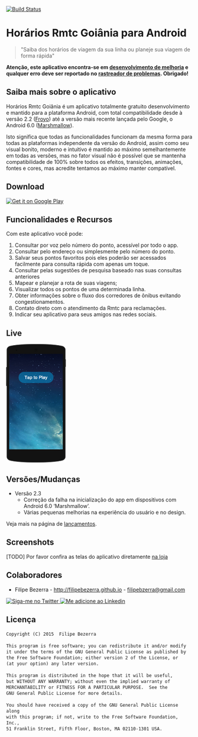 [![Build Status](https://travis-ci.org/filipebezerra/HorariosRmtcGoiania.svg?branch=master)](https://travis-ci.org/filipebezerra/HorariosRmtcGoiania)

Horários Rmtc Goiânia para Android
===================

> "Saiba dos horários de viagem da sua linha ou planeje sua viagem de forma rápida"

__Atenção, este aplicativo encontra-se em [desenvolvimento de melhoria][3] e qualquer erro deve ser reportado no [rastreador de problemas][2]. Obrigado!__

Saiba mais sobre o aplicativo
-----------------------------

Horários Rmtc Goiânia é um aplicativo totalmente gratuito desenvolvimento e mantido para a plataforma Android, 
com total compatibilidade desde à versão 2.2 ([Froyo]) até a versão mais recente lançada pelo Google, o Android 6.0 
([Marshmallow]). 

Isto significa que todas as funcionalidades funcionam da mesma forma para todas as plataformas
independente da versão do Android, assim como seu visual bonito, moderno e intuitivo é mantido ao máximo
semelhantemente em todas as versões, mas no fator visual não é possível que se mantenha compatibilidade de 100%
sobre todos os efeitos, transições, animações, fontes e cores, mas acredite tentamos ao máximo manter compatível.

Download
--------

<a href="https://play.google.com/store/apps/details?id=mx.x10.filipebezerra.horariosrmtcgoiania&utm_source=global_co&utm_medium=prtnr&utm_content=Mar2515&utm_campaign=PartBadge&pcampaignid=MKT-Other-global-all-co-prtnr-py-PartBadge-Mar2515-1"><img alt="Get it on Google Play" src="https://play.google.com/intl/en_us/badges/images/generic/pt-br-play-badge.png" heigth="480" width="272" /></a>

Funcionalidades e Recursos
--------------------------

Com este aplicativo você pode:

1. Consultar por voz pelo número do ponto, acessível por todo o app.
2. Consultar pelo endereço ou simplesmente pelo número do ponto.
3. Salvar seus pontos favoritos pois eles poderão ser acessados facilmente para consulta rápida com apenas um toque.
5. Consultar pelas sugestões de pesquisa baseado nas suas consultas anteriores
6. Mapear e planejar a rota de suas viagens;
7. Visualizar todos os pontos de uma determinada linha.
8. Obter informações sobre o fluxo dos corredores de ônibus evitando congestionamentos.
9. Contato direto com o atendimento da Rmtc para reclamações.
10. Indicar seu aplicativo para seus amigos nas redes sociais.

Live
------

<a href="https://appetize.io/app/ggxbqafba7p8w6gu5m1dxtcthw?device=nexus5&scale=75&orientation=portrait&osVersion=6.0&autoplay=true" target="_blank"><img src="./art/live/Appetize-Nexus5.PNG" heigth="320" width="163"></a>

Versões/Mudanças
----------------

* Versão 2.3
  * Correção da falha na inicialização do app em dispositivos com Android 6.0 ‘Marshmallow’.
  * Várias pequenas melhorias na experiência do usuário e no design.
 
Veja mais na página de [lançamentos][4].

Screenshots
------------
[TODO] Por favor confira as telas do aplicativo diretamente [na loja][1]

Colaboradores
-------------

* Filipe Bezerra - http://filipebezerra.github.io - filipebzerra@gmail.com

<a href="https://twitter.com/filipebsousa">
  <img alt="Siga-me no Twitter" src="http://imageshack.us/a/img812/3923/smallth.png" />
</a>
<a href="https://br.linkedin.com/in/filipebezerra">
  <img alt="Me adicione ao Linkedin" src="http://imageshack.us/a/img41/7877/smallld.png" />
</a>

Licença
-------

    Copyright (C) 2015  Filipe Bezerra

    This program is free software; you can redistribute it and/or modify
    it under the terms of the GNU General Public License as published by
    the Free Software Foundation; either version 2 of the License, or
    (at your option) any later version.

    This program is distributed in the hope that it will be useful,
    but WITHOUT ANY WARRANTY; without even the implied warranty of
    MERCHANTABILITY or FITNESS FOR A PARTICULAR PURPOSE.  See the
    GNU General Public License for more details.

    You should have received a copy of the GNU General Public License along
    with this program; if not, write to the Free Software Foundation, Inc.,
    51 Franklin Street, Fifth Floor, Boston, MA 02110-1301 USA.

[froyo]:http://www.android.com/history/
[Marshmallow]:http://www.android.com/versions/marshmallow-6-0/
[1]: https://play.google.com/store/apps/details?id=mx.x10.filipebezerra.horariosrmtcgoiania
[2]: https://github.com/filipebezerra/HorariosRmtcGoiania/issues
[3]: https://github.com/filipebezerra/HorariosRmtcGoiania/tree/develop
[4]: https://github.com/filipebezerra/HorariosRmtcGoiania/releases

